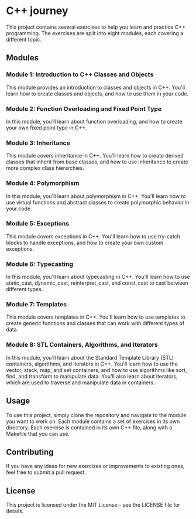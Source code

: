 # C++ journey
<p>This project contains several exercises to help you learn and practice C++ programming. The exercises are split into eight modules, each covering a different topic.</p>
<h2>Modules</h2>

<h3>Module 1: Introduction to C++ Classes and Objects</h3>
<p>This module provides an introduction to classes and objects in C++. You'll learn how to create classes and objects, and how to use them in your code.</p>

<h3>Module 2: Function Overloading and Fixed Point Type</h3>
<p>In this module, you'll learn about function overloading, and how to create your own fixed point type in C++.</p>

<h3>Module 3: Inheritance</h3>
<p>This module covers inheritance in C++. You'll learn how to create derived classes that inherit from base classes, and how to use inheritance to create more complex class hierarchies.</p>

<h3>Module 4: Polymorphism</h3>
<p>In this module, you'll learn about polymorphism in C++. You'll learn how to use virtual functions and abstract classes to create polymorphic behavior in your code.</p>

<h3>Module 5: Exceptions</h3>
<p>This module covers exceptions in C++. You'll learn how to use try-catch blocks to handle exceptions, and how to create your own custom exceptions.</p>

<h3>Module 6: Typecasting</h3>
<p>In this module, you'll learn about typecasting in C++. You'll learn how to use static_cast, dynamic_cast, reinterpret_cast, and const_cast to cast between different types.</p>

<h3>Module 7: Templates</h3>
<p>This module covers templates in C++. You'll learn how to use templates to create generic functions and classes that can work with different types of data.</p>

<h3>Module 8: STL Containers, Algorithms, and Iterators</h3>
<p>In this module, you'll learn about the Standard Template Library (STL) containers, algorithms, and iterators in C++. You'll learn how to use the vector, stack, map, and set containers, and how to use algorithms like sort, find, and transform to manipulate data. You'll also learn about iterators, which are used to traverse and manipulate data in containers.</p>

<h2>Usage</h2>

<p>To use this project, simply clone the repository and navigate to the module you want to work on. Each module contains a set of exercises in its own directory. Each exercise is contained in its own C++ file, along with a Makefile that you can use.</p>

<h2>Contributing</h2>

<p>If you have any ideas for new exercises or improvements to existing ones, feel free to submit a pull request.</p>

<h2>License</h2>

<p>This project is licensed under the MIT License - see the LICENSE file for details.</p>
